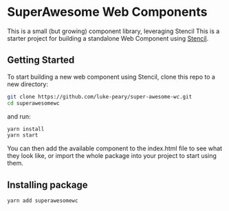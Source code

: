 # SuperAwesome Web Components

This is a small (but growing) component library, leveraging Stencil
This is a starter project for building a standalone Web Component using [Stencil](https://stenciljs.com/).

## Getting Started

To start building a new web component using Stencil, clone this repo to a new directory:

```bash
git clone https://github.com/luke-peary/super-awesome-wc.git
cd superawesomewc
```

and run:

```bash
yarn install
yarn start
```

You can then add the available component to the index.html file to see what they look like, or import the whole package into your project to start using them.

## Installing package

```bash
yarn add superawesomewc
```
